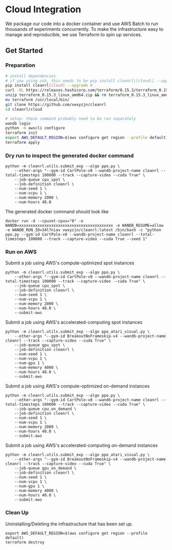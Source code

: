 # Cloud Integration

We package our code into a docker container and use AWS Batch to
run thousands of experiments concurrently. To make the infrastructure
easy to manage and reproducible, we use Terraform to spin up services.

## Get Started

### Preparation
```bash
# install dependencies
# if you using zsh, this needs to be pip install cleanrl\[cloud\] --upgrade
pip install cleanrl[cloud] --upgrade #
curl -OL https://releases.hashicorp.com/terraform/0.15.3/terraform_0.15.3_linux_amd64.zip
unzip terraform_0.15.3_linux_amd64.zip && rm terraform_0.15.3_linux_amd64.zip
mv terraform /usr/local/bin/
git clone https://github.com/vwxyzjn/cleanrl
cd cleanrl/cloud

# setup: these command probably need to be run separately
wandb login
python -m awscli configure
terraform init
export AWS_DEFAULT_REGION=$(aws configure get region --profile default)
terraform apply
```

### Dry run to inspect the generated docker command
```
python -m cleanrl.utils.submit_exp --algo ppo.py \
    --other-args "--gym-id CartPole-v0 --wandb-project-name cleanrl --total-timesteps 100000 --track --capture-video --cuda True" \
    --job-queue cpu_spot \
    --job-definition cleanrl \
    --num-seed 1 \
    --num-vcpu 1 \
    --num-memory 2000 \
    --num-hours 48.0
```

The generated docker command should look like
```
docker run -d --cpuset-cpus="0" -e WANDB=xxxxxxxxxxxxxxxxxxxxxxxxxxxxxxxxxxxxxxxxx -e WANDB_RESUME=allow -e WANDB_RUN_ID=34l7niav vwxyzjn/cleanrl:latest /bin/bash -c "python ppo.py --gym-id CartPole-v0 --wandb-project-name cleanrl --total-timesteps 100000 --track --capture-video --cuda True --seed 1"
```

### Run on AWS

Submit a job using AWS's compute-optimized spot instances 
```
python -m cleanrl.utils.submit_exp --algo ppo.py \
    --other-args "--gym-id CartPole-v0 --wandb-project-name cleanrl --total-timesteps 100000 --track --capture-video --cuda True" \
    --job-queue cpu_spot \
    --job-definition cleanrl \
    --num-seed 1 \
    --num-vcpu 1 \
    --num-memory 2000 \
    --num-hours 48.0 \
    --submit-aws
```

Submit a job using AWS's accelerated-computing spot instances 
```
python -m cleanrl.utils.submit_exp --algo ppo_atari_visual.py \
    --other-args "--gym-id BreakoutNoFrameskip-v4 --wandb-project-name cleanrl --track --capture-video --cuda True" \
    --job-queue gpu_spot \
    --job-definition cleanrl \
    --num-seed 1 \
    --num-vcpu 1 \
    --num-gpu 1 \
    --num-memory 4000 \
    --num-hours 48.0 \
    --submit-aws
```

Submit a job using AWS's compute-optimized on-demand instances 
```
python -m cleanrl.utils.submit_exp --algo ppo.py \
    --other-args "--gym-id CartPole-v0 --wandb-project-name cleanrl --total-timesteps 100000 --track --capture-video --cuda True" \
    --job-queue cpu_on_demand \
    --job-definition cleanrl \
    --num-seed 1 \
    --num-vcpu 1 \
    --num-memory 2000 \
    --num-hours 48.0 \
    --submit-aws
```

Submit a job using AWS's accelerated-computing on-demand instances 
```
python -m cleanrl.utils.submit_exp --algo ppo_atari_visual.py \
    --other-args "--gym-id BreakoutNoFrameskip-v4 --wandb-project-name cleanrl --track --capture-video --cuda True" \
    --job-queue gpu_on_demand \
    --job-definition cleanrl \
    --num-seed 1 \
    --num-vcpu 1 \
    --num-gpu 1 \
    --num-memory 4000 \
    --num-hours 48.0 \
    --submit-aws
```
### Clean Up
Uninstalling/Deleting the infrastructure that has been set up.
```
export AWS_DEFAULT_REGION=$(aws configure get region --profile default)
terraform destroy
```
